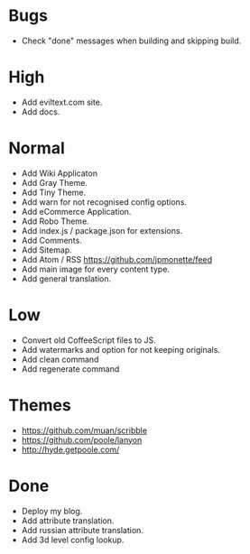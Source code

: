 # Bugs

- Check "done" messages when building and skipping build.

# High

- Add eviltext.com site.
- Add docs.

# Normal

- Add Wiki Applicaton
- Add Gray Theme.
- Add Tiny Theme.
- Add warn for not recognised config options.
- Add eCommerce Application.
- Add Robo Theme.
- Add index.js / package.json for extensions.
- Add Comments.
- Add Sitemap.
- Add Atom / RSS https://github.com/jpmonette/feed
- Add main image for every content type.
- Add general translation.

# Low

- Convert old CoffeeScript files to JS.
- Add watermarks and option for not keeping originals.
- Add clean command
- Add regenerate command

# Themes

- https://github.com/muan/scribble
- https://github.com/poole/lanyon
- http://hyde.getpoole.com/

# Done

- Deploy my blog.
- Add attribute translation.
- Add russian attribute translation.
- Add 3d level config lookup.